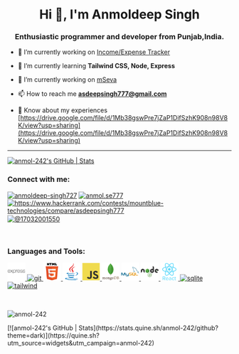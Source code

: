 
<h1 align="center">Hi 👋, I'm Anmoldeep Singh</h1>
<h3 align="center">Enthusiastic programmer and developer from Punjab,India.</h3>


- 🔭 I’m currently working on [Income/Expense Tracker](https://github.com/anmol-242/income-expense-tracker)

- 🌱 I’m currently learning **Tailwind CSS, Node, Express**

- 👯 I’m currently working on [mSeva](https://github.com/pmidc-digit/frontend)

- 📫 How to reach me **asdeepsingh777@gmail.com**

- 📄 Know about my experiences [https://drive.google.com/file/d/1Mb38gswPre7jZaP1DifSzhK908n98V8K/view?usp=sharing](https://drive.google.com/file/d/1Mb38gswPre7jZaP1DifSzhK908n98V8K/view?usp=sharing)

-------------------------------------------------------------------------------------------------------------------------------------------------------------------------------------------
[![anmol-242's GitHub | Stats](https://stats.quine.sh/anmol-242/github?theme=dark)](https://quine.sh?utm_source=widgets&utm_campaign=anmol-242)

<h3 align="left">Connect with me:</h3>
<p align="left">
<a href="https://linkedin.com/in/anmoldeep-singh727" target="blank"><img align="center" src="https://raw.githubusercontent.com/rahuldkjain/github-profile-readme-generator/master/src/images/icons/Social/linked-in-alt.svg" alt="anmoldeep-singh727" height="30" width="40" /></a>
<a href="https://instagram.com/anmol.se777" target="blank"><img align="center" src="https://raw.githubusercontent.com/rahuldkjain/github-profile-readme-generator/master/src/images/icons/Social/instagram.svg" alt="anmol.se777" height="30" width="40" /></a>
<a href="https://www.hackerrank.com/https://www.hackerrank.com/contests/mountblue-technologies/compare/asdeepsingh777" target="blank"><img align="center" src="https://raw.githubusercontent.com/rahuldkjain/github-profile-readme-generator/master/src/images/icons/Social/hackerrank.svg" alt="https://www.hackerrank.com/contests/mountblue-technologies/compare/asdeepsingh777" height="30" width="40" /></a>
<a href="https://www.hackerearth.com/@17032001550" target="blank"><img align="center" src="https://raw.githubusercontent.com/rahuldkjain/github-profile-readme-generator/master/src/images/icons/Social/hackerearth.svg" alt="@17032001550" height="30" width="40" /></a>
</p>
<br>
<h3 align="left">Languages and Tools:</h3>
<p align="left"> <a href="https://expressjs.com" target="_blank" rel="noreferrer"> <img src="https://raw.githubusercontent.com/devicons/devicon/master/icons/express/express-original-wordmark.svg" alt="express" width="40" height="40"/> </a> <a href="https://git-scm.com/" target="_blank" rel="noreferrer"> <img src="https://www.vectorlogo.zone/logos/git-scm/git-scm-icon.svg" alt="git" width="40" height="40"/> </a> <a href="https://www.w3.org/html/" target="_blank" rel="noreferrer"> <img src="https://raw.githubusercontent.com/devicons/devicon/master/icons/html5/html5-original-wordmark.svg" alt="html5" width="40" height="40"/> </a> <a href="https://www.java.com" target="_blank" rel="noreferrer"> <img src="https://raw.githubusercontent.com/devicons/devicon/master/icons/java/java-original.svg" alt="java" width="40" height="40"/> </a> <a href="https://developer.mozilla.org/en-US/docs/Web/JavaScript" target="_blank" rel="noreferrer"> <img src="https://raw.githubusercontent.com/devicons/devicon/master/icons/javascript/javascript-original.svg" alt="javascript" width="40" height="40"/> </a> <a href="https://www.mongodb.com/" target="_blank" rel="noreferrer"> <img src="https://raw.githubusercontent.com/devicons/devicon/master/icons/mongodb/mongodb-original-wordmark.svg" alt="mongodb" width="40" height="40"/> </a> <a href="https://www.mysql.com/" target="_blank" rel="noreferrer"> <img src="https://raw.githubusercontent.com/devicons/devicon/master/icons/mysql/mysql-original-wordmark.svg" alt="mysql" width="40" height="40"/> </a> <a href="https://nodejs.org" target="_blank" rel="noreferrer"> <img src="https://raw.githubusercontent.com/devicons/devicon/master/icons/nodejs/nodejs-original-wordmark.svg" alt="nodejs" width="40" height="40"/> </a> <a href="https://reactjs.org/" target="_blank" rel="noreferrer"> <img src="https://raw.githubusercontent.com/devicons/devicon/master/icons/react/react-original-wordmark.svg" alt="react" width="40" height="40"/> </a> <a href="https://www.sqlite.org/" target="_blank" rel="noreferrer"> <img src="https://www.vectorlogo.zone/logos/sqlite/sqlite-icon.svg" alt="sqlite" width="40" height="40"/> </a> <a href="https://tailwindcss.com/" target="_blank" rel="noreferrer"> <img src="https://www.vectorlogo.zone/logos/tailwindcss/tailwindcss-icon.svg" alt="tailwind" width="40" height="40"/> </a> </p>
<br>
<p><img align="center" src="https://github-readme-stats.vercel.app/api/top-langs?username=anmol-242&show_icons=true&locale=en&layout=compact" alt="anmol-242" /></p>
[![anmol-242's GitHub | Stats](https://stats.quine.sh/anmol-242/github?theme=dark)](https://quine.sh?utm_source=widgets&utm_campaign=anmol-242)
